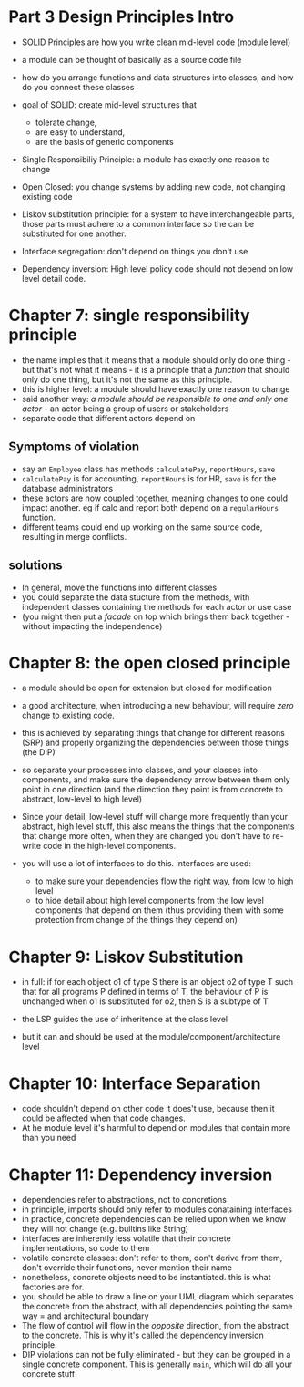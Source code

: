# Part 3 Design Principles Intro

* SOLID Principles are how you write clean mid-level code (module level)
* a module can be thought of basically as a source code file
* how do you arrange functions and data structures into classes, and how do you connect these classes
* goal of SOLID: create mid-level structures that 
	* tolerate change, 
	* are easy to understand, 
	* are the basis of generic components

* Single Responsibiliy Principle: a module has exactly one reason to change
* Open Closed: you change systems by adding new code, not changing existing code
* Liskov substitution principle: for a system to have interchangeable parts, those parts must adhere to a common interface so the can be substituted for one another.
* Interface segregation: don't depend on things you don't use
* Dependency inversion: High level policy code should not depend on low level detail code.

# Chapter 7: single responsibility principle

* the name implies that it means that a module should only do one thing - but that's not what it means - it is a principle that a _function_ that should only do one thing, but it's not the same as this principle.
* this is higher level: a module should have exactly one reason to change
* said another way: _a module should be responsible to one and only one actor_ - an actor being a group of users or stakeholders
* separate code that different actors depend on

## Symptoms of violation

* say an `Employee` class has methods `calculatePay`, `reportHours`, `save`
* `calculatePay` is for accounting, `reportHours` is for HR, `save` is for the database administrators
* these actors are now coupled together, meaning changes to one could impact another. eg if calc and report both depend on a `regularHours` function.
* different teams could end up working on the same source code, resulting in merge conflicts.

## solutions

* In general, move the functions into different classes
* you could separate the data stucture from the methods, with independent classes containing the methods for each actor or use case
* (you might then put a _facade_ on top which brings them back together - without impacting the independence)

# Chapter 8: the open closed principle

* a module should be open for extension but closed for modification
* a good architecture, when introducing a new behaviour, will require _zero_ change to existing code.
* this is achieved by separating things that change for different reasons (SRP) and properly organizing the dependencies between those things (the DIP)
* so separate your processes into classes, and your classes into components, and make sure the dependency arrow between them only point in one direction (and the direction they point is from concrete to abstract, low-level to high level)
* Since your detail, low-level stuff will change more frequently than your abstract, high level stuff, this also means the things that the components that change more often, when they are changed you don't have to re-write code in the high-level components.

* you will use a lot of interfaces to do this. Interfaces are used:
	* to make sure your dependencies flow the right way, from low to high level
	* to hide detail about high level components from the low level components that depend on them (thus providing them with some protection from change of the things they depend on)

# Chapter 9: Liskov Substitution

* in full: if for each object o1 of type S there is an object o2 of type T such that for all programs P defined in terms of T, the behaviour of P is unchanged when o1 is substituted for o2, then S is a subtype of T

* the LSP guides the use of inheritence at the class level
* but it can and should be used at the module/component/architecture level

# Chapter 10: Interface Separation

* code shouldn't depend on other code it does't use, because then it could be affected when that code changes.
* At he module level it's harmful to depend on modules that contain more than you need

# Chapter 11: Dependency inversion

* dependencies refer to abstractions, not to concretions
* in principle, imports should only refer to modules conataining interfaces
* in practice, concrete dependencies can be relied upon when we know they will not change (e.g. builtins like String)
* interfaces are inherently less volatile that their concrete implementations, so code to them
* volatile concrete classes: don't refer to them, don't derive from them, don't override their functions, never mention their name
* nonetheless, concrete objects need to be instantiated. this is what factories are for.
* you should be able to draw a line on your UML diagram which separates the concrete from the abstract, with all dependencies pointing the same way = and architectural boundary
* The flow of control will flow in the _opposite_ direction, from the abstract to the concrete. This is why it's called the dependency inversion principle.
* DIP violations can not be fully eliminated - but they can be grouped in a single concrete component. This is generally `main`, which will do all your concrete stuff
